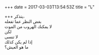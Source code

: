 +++
date = 2017-03-03T13:54:53Z
title = "با"

+++ 
يتذكر،     
بغض النظر عما تفعله   
لا يمكنك الهروب من الموت   
لكن   
لا تنسى   
إذا لم يكن كذلك   
ما هو العيش؟  